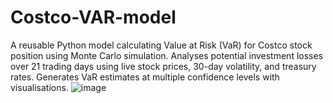# Costco-VAR-model
A reusable Python model calculating Value at Risk (VaR) for Costco stock position using Monte Carlo simulation. Analyses potential investment losses over 21 trading days using live stock prices, 30-day volatility, and treasury rates. Generates VaR estimates at multiple confidence levels with visualisations.
![image](https://github.com/user-attachments/assets/42f928ef-3e9a-4951-bf1c-b273d4f7f9cb)
